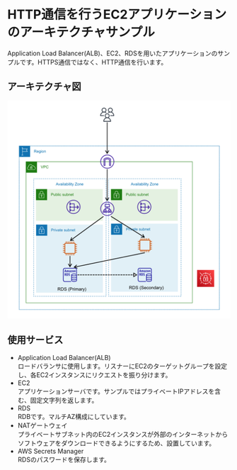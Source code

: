 # HTTP通信を行うEC2アプリケーションのアーキテクチャサンプル
Application Load Balancer(ALB)、EC2、RDSを用いたアプリケーションのサンプルです。HTTPS通信ではなく、HTTP通信を行います。

## アーキテクチャ図
![](./architecture.png)

## 使用サービス
* Application Load Balancer(ALB)  
ロードバランサに使用します。リスナーにEC2のターゲットグループを設定し、各EC2インスタンスにリクエストを振り分けます。
* EC2  
アプリケーションサーバです。サンプルではプライベートIPアドレスを含む、固定文字列を返します。
* RDS  
RDBです。マルチAZ構成にしています。
* NATゲートウェイ  
プライベートサブネット内のEC2インスタンスが外部のインターネットからソフトウェアをダウンロードできるようにするため、設置しています。
* AWS Secrets Manager  
RDSのパスワードを保存します。
